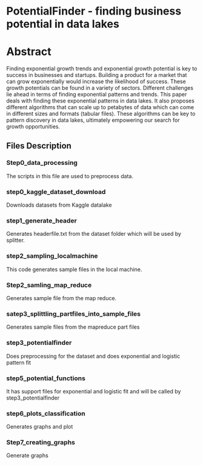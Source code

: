 # PotentialFinder - finding business potential in data lakes


# Abstract
Finding exponential growth trends and exponential growth potential is key to success in businesses and startups. Building a product for a market that can grow exponentially would increase the likelihood of success. These growth potentials can be found in a variety of sectors. Different challenges lie ahead in terms of finding exponential patterns and trends. This paper deals with finding these exponential patterns in data lakes. It also proposes different algorithms that can scale up to petabytes of data which can come in different sizes and formats (tabular files). These algorithms can be key to pattern discovery in data lakes, ultimately empowering our search for growth opportunities.


## Files Description
### Step0_data_processing
The scripts in this file are used to preprocess data.

### step0_kaggle_dataset_download
Downloads datasets from Kaggle datalake

### step1_generate_header
Generates headerfile.txt from the dataset folder which will be used by splitter.

### step2_sampling_localmachine
This code generates sample files in the local machine.

### Step2_samling_map_reduce
Generates sample file from the map reduce.

### satep3_splittling_partfiles_into_sample_files
Generates sample files from the mapreduce part files

### step3_potentialfinder
Does preprocessing for the dataset and does exponential and logistic pattern fit

### step5_potential_functions
It has support files for exponential and logistic fit and will be called by step3_potentialfinder

### step6_plots_classification
Generates graphs and plot

### Step7_creating_graphs
Generate graphs 
